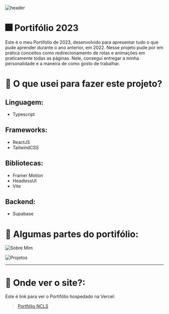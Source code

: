 ![header](https://i.imgur.com/NOVOrX3.png)

# :fireworks: Portifólio 2023

Este é o meu Portifolio de 2023, desenvolvido para apresentar tudo o que pude aprender durante o ano anterior, em 2022. Nesse projeto pude por em prática conceitos
como redirecionamento de rotas e animações em praticamente todas as páginas. Nele, consegui entregar a minha personalidade e a maneira de como gosto de trabalhar. 

# :pencil: O que usei para fazer este projeto?
## Linguagem:
- Typescript

## Frameworks:
- ReactJS
- TailwindCSS

## Bibliotecas:
- Framer Motion
- HeadlessUI
- Vite 

## Backend:
- Supabase

# 📱 Algumas partes do portifólio:
![Sobre Mim](https://i.imgur.com/XGLV6Lx.png)


![Projetos](https://i.imgur.com/5fJ6mZl.png)

---

# 🤔 Onde ver o site?:

Este é link para ver o Portifólio hospedado na Vercel: 
> [Portfólio NCLS](https://portfolio-ncls-2023.vercel.app/)
